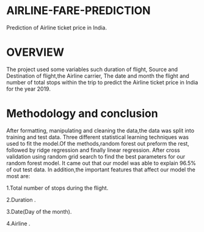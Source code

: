 # AIRLINE-FARE-PREDICTION
Prediction of Airline ticket price in India.

# OVERVIEW 
The project used some variables such duration of flight,
Source and Destination of flight,the Airline carrier,
The date and month the flight and number of total stops within 
the trip to predict the Airline ticket price in India for the year 2019.

# Methodology and conclusion 
After formatting, manipulating and cleaning the data,the data was split into training and test data.
Three different statistical learning techniques was used to fit the model.Of the methods,random forest out preform the rest, followed by ridge regression and finally linear regression.
After cross validation using random grid search to find the best parameters for our random forest model. It came out that our model was able to explain 96.5% of out test data.
In addition,the important features that affect our model the most are:

1.Total number of stops during the flight.

2.Duration .

3.Date(Day of the month).

4.Airline .

   
